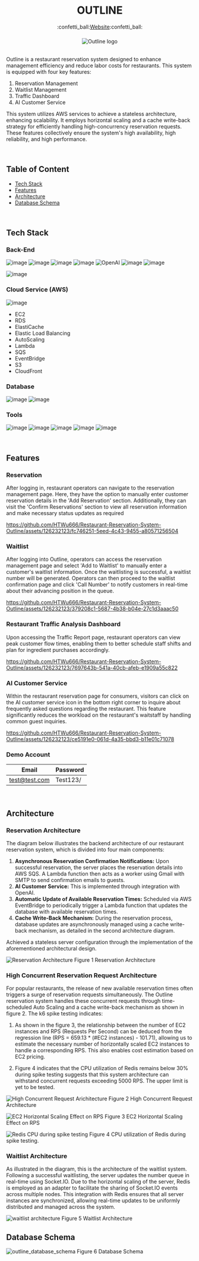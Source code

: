 <h1 align="center">OUTLINE</h1>
<div align="center">
  :confetti_ball:<a href="https://www.nonstops.site/">Website</a>:confetti_ball:
</div>

<br>

<div align="center" style="margin-top:5px">
  <img src="https://github.com/HTWu666/Restaurant-Reservation-System-Outline/assets/126232123/55d5ab11-7dcc-45de-9e92-ba2a2179ad36" alt="Outline logo">
</div>

<br>

Outline is a restaurant reservation system designed to enhance management efficiency and reduce labor costs for restaurants. This system is equipped with four key features:

1. Reservation Management
2. Waitlist Management
3. Traffic Dashboard
4. AI Customer Service

This system utilizes AWS services to achieve a stateless architecture, enhancing scalability. It employs horizontal scaling and a cache write-back strategy for efficiently handling high-concurrency reservation requests. These features collectively ensure the system's high availability, high reliability, and high performance.

<br>

## Table of Content

- [Tech Stack](https://github.com/HTWu666/Restaurant-Reservation-System-Outline/blob/main/README.md#tech-stack)
- [Features](https://github.com/HTWu666/Restaurant-Reservation-System-Outline/blob/main/README.md#features)
- [Architecture](https://github.com/HTWu666/Restaurant-Reservation-System-Outline/blob/main/README.md#architecture)
- [Database Schema](https://github.com/HTWu666/Restaurant-Reservation-System-Outline/blob/main/README.md#database-schema)

<br>

## Tech Stack

### Back-End

![image](https://img.shields.io/badge/JavaScript-323330?style=for-the-badge&logo=javascript&logoColor=F7DF1E)
![image](https://img.shields.io/badge/Node%20js-339933?style=for-the-badge&logo=nodedotjs&logoColor=white)
![image](https://img.shields.io/badge/Express%20js-000000?style=for-the-badge&logo=express&logoColor=white)
![image](https://img.shields.io/badge/Socket.io-010101?&style=for-the-badge&logo=Socket.io&logoColor=white)
![OpenAI](https://img.shields.io/badge/OpenAI-412991.svg?style=for-the-badge&logo=OpenAI&logoColor=white)
![image](https://img.shields.io/badge/Lua-2C2D72.svg?style=for-the-badge&logo=Lua&logoColor=white)
![image](https://img.shields.io/badge/JWT-000000?style=for-the-badge&logo=JSON%20web%20tokens&logoColor=white)

![image](https://img.shields.io/badge/Chart%20js-FF6384?style=for-the-badge&logo=chartdotjs&logoColor=white)

### Cloud Service (AWS)

![image](https://img.shields.io/badge/Amazon_AWS-FF9900?style=for-the-badge&logo=amazonaws&logoColor=white)

- EC2
- RDS
- ElastiCache
- Elastic Load Balancing
- AutoScaling
- Lambda
- SQS
- EventBridge
- S3
- CloudFront

### Database

![image](https://img.shields.io/badge/PostgreSQL-316192?style=for-the-badge&logo=postgresql&logoColor=white)
![image](https://img.shields.io/badge/redis-%23DD0031.svg?&style=for-the-badge&logo=redis&logoColor=white)

### Tools

![image](https://img.shields.io/badge/GIT-E44C30?style=for-the-badge&logo=git&logoColor=white)
![image](https://img.shields.io/badge/GitHub_Actions-2088FF?style=for-the-badge&logo=github-actions&logoColor=white)
![image](https://img.shields.io/badge/Docker-2CA5E0?style=for-the-badge&logo=docker&logoColor=white)
![image](https://img.shields.io/badge/k6-7D64FF.svg?style=for-the-badge&logo=k6&logoColor=white)
![image](https://img.shields.io/badge/Vitest-6E9F18.svg?style=for-the-badge&logo=Vitest&logoColor=white)

<br>

## Features

### Reservation

After logging in, restaurant operators can navigate to the reservation management page. Here, they have the option to manually enter customer reservation details in the 'Add Reservation' section. Additionally, they can visit the 'Confirm Reservations' section to view all reservation information and make necessary status updates as required

https://github.com/HTWu666/Restaurant-Reservation-System-Outline/assets/126232123/fc746251-5eed-4c43-9455-a80571256504

### Waitlist

After logging into Outline, operators can access the reservation management page and select 'Add to Waitlist' to manually enter a customer's waitlist information. Once the waitlisting is successful, a waitlist number will be generated. Operators can then proceed to the waitlist confirmation page and click 'Call Number' to notify customers in real-time about their advancing position in the queue.

https://github.com/HTWu666/Restaurant-Reservation-System-Outline/assets/126232123/379208c1-5687-4b38-b04e-27c1d3aaac50

### Restaurant Traffic Analysis Dashboard

Upon accessing the Traffic Report page, restaurant operators can view peak customer flow times, enabling them to better schedule staff shifts and plan for ingredient purchases accordingly.

https://github.com/HTWu666/Restaurant-Reservation-System-Outline/assets/126232123/7697643b-541a-40cb-afeb-e1909a55c822

### AI Customer Service

Within the restaurant reservation page for consumers, visitors can click on the AI customer service icon in the bottom right corner to inquire about frequently asked questions regarding the restaurant. This feature significantly reduces the workload on the restaurant's waitstaff by handling common guest inquiries.

https://github.com/HTWu666/Restaurant-Reservation-System-Outline/assets/126232123/ce5191e0-061d-4a35-bbd3-b11e01c71078

### Demo Account

| Email         | Password |
| ------------- | -------- |
| test@test.com | Test123/ |

<br>

## Architecture

### Reservation Architecture

The diagram below illustrates the backend architecture of our restaurant reservation system, which is divided into four main components:

1. **Asynchronous Reservation Confirmation Notifications:** Upon successful reservation, the server places the reservation details into AWS SQS. A Lambda function then acts as a worker using Gmail with SMTP to send confirmation emails to guests.
2. **AI Customer Service:** This is implemented through integration with OpenAI.
3. **Automatic Update of Available Reservation Times:** Scheduled via AWS EventBridge to periodically trigger a Lambda function that updates the database with available reservation times.
4. **Cache Write-Back Mechanism:** During the reservation process, database updates are asynchronously managed using a cache write-back mechanism, as detailed in the second architecture diagram.

Achieved a stateless server configuration through the implementation of the aforementioned architectural design.

![Reservation Architecture](https://github.com/HTWu666/Restaurant-Reservation-System-Outline/assets/126232123/3dd7fc53-6acb-46de-b2c3-479e8748d5cd)
Figure 1 Reservation Architecture

### High Concurrent Reservation Request Architecture

For popular restaurants, the release of new available reservation times often triggers a surge of reservation requests simultaneously. The Outline reservation system handles these concurrent requests through time-scheduled Auto Scaling and a cache write-back mechanism as shown in figure 2. The k6 spike testing indicates:

1. As shown in the figure 3, the relationship between the number of EC2 instances and RPS (Requests Per Second) can be deduced from the regression line (RPS = 659.13 \* (#EC2 instances) - 101.71), allowing us to estimate the necessary number of horizontally scaled EC2 instances to handle a corresponding RPS. This also enables cost estimation based on EC2 pricing.

2. Figure 4 indicates that the CPU utilization of Redis remains below 30% during spike testing suggests that this system architecture can withstand concurrent requests exceeding 5000 RPS. The upper limit is yet to be tested.

![High Concurrent Request Arichitecture](https://github.com/HTWu666/Restaurant-Reservation-System-Outline/assets/126232123/2182ac8c-201d-445d-826e-f023199d52fa)
Figure 2 High Concurrent Request Architecture

![EC2 Horizontal Scaling Effect on RPS](https://github.com/HTWu666/Restaurant-Reservation-System-Outline/assets/126232123/2eed8d53-90fd-4a78-ad92-f1be334ebbb4)
Figure 3 EC2 Horizontal Scaling Effect on RPS

![Redis CPU during spike testing](https://github.com/HTWu666/Restaurant-Reservation-System-Outline/assets/126232123/c6659d3c-469c-4b58-8e83-fb7ad7bab6e5)
Figure 4 CPU utilization of Redis during spike testing.

### Waitlist Architecture

As illustrated in the diagram, this is the architecture of the waitlist system. Following a successful waitlisting, the server updates the number queue in real-time using Socket.IO. Due to the horizontal scaling of the server, Redis is employed as an adapter to facilitate the sharing of Socket.IO events across multiple nodes. This integration with Redis ensures that all server instances are synchronized, allowing real-time updates to be uniformly distributed and managed across the system.

![waitlist architecture](https://github.com/HTWu666/Restaurant-Reservation-System-Outline/assets/126232123/9c0fbebf-260a-44ad-ab5b-2e6e68eb98f6)
Figure 5 Waitlist Architecture
<br>

## Database Schema

![outline_database_schema](https://github.com/HTWu666/Restaurant-Reservation-System-Outline/assets/126232123/d9d05197-b75f-4ae5-b451-1a6fe462b314)
Figure 6 Database Schema
